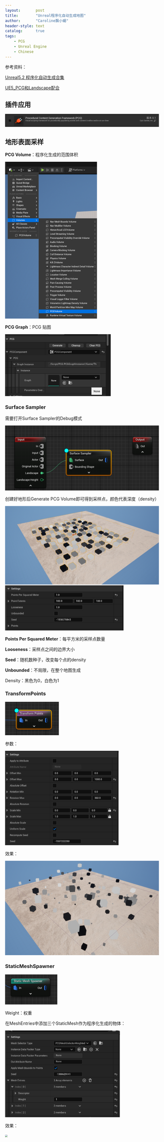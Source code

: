 ```yaml
---
layout:       post
title:        "Unreal程序化自动生成地图"
author:       "Caroline飘小蝎"
header-style: text
catalog:      true
tags:
    - PCG
    - Unreal Engine
    - Chinese
---
```


参考资料：

[Unreal5.2 程序化自动生成合集](https://space.bilibili.com/355571550/channel/collectiondetail?sid=1331617)

[UE5_PCG和Landscape配合](https://www.bilibili.com/video/BV1Hk4y137Y6/?spm_id_from=333.337.search-card.all.click)

## 插件应用

<img src="\assets\Unreal\PCG\P1\1.png" style="zoom:80%;" />



## 地形表面采样

**PCG Volume**：程序化生成的范围体积

<img src="\assets\Unreal\PCG\P1\2.png" style="zoom:50%;" />

**PCG Graph**：PCG 贴图

<img src="\assets\Unreal\PCG\P1\3.png" style="zoom:50%;" />

### Surface Sampler

需要打开Surface Sampler的Debug模式

<img src="\assets\Unreal\PCG\P1\4.png" style="zoom:50%;" />

创建好地形后Generate PCG Volume即可得到采样点，颜色代表深度（density）

<img src="\assets\Unreal\PCG\P1\5.png" style="zoom:50%;" />

<img src="\assets\Unreal\PCG\P1\6.png" style="zoom:50%;" />

**Points Per Squared Meter**：每平方米的采样点数量

**Looseness**：采样点之间的边界大小

**Seed**：随机数种子，改变每个点的density

**Unbounded**：不局限，在整个地图生成

Density：黑色为0，白色为1

### TransformPoints

<img src="\assets\Unreal\PCG\P1\7.png" style="zoom:50%;" />

参数：

<img src="\assets\Unreal\PCG\P1\8.png" style="zoom:50%;" />

效果：

<img src="\assets\Unreal\PCG\P1\9.png" style="zoom:50%;" />

### StaticMeshSpawner

<img src="\assets\Unreal\PCG\P1\10.png" style="zoom:50%;" />

Weight：权重

在MeshEntries中添加三个StaticMesh作为程序化生成的物体：

<img src="\assets\Unreal\PCG\P1\11.png" style="zoom:50%;" />

效果：

<img src="\assets\Unreal\PCG\P1\12.png" style="zoom:50%;" />
